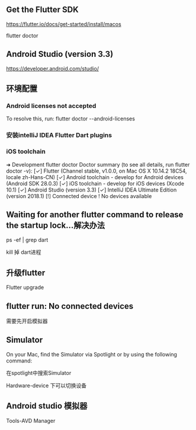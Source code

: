 ## Get the Flutter SDK
https://flutter.io/docs/get-started/install/macos

flutter doctor

## Android Studio (version 3.3)
https://developer.android.com/studio/

## 环境配置
### Android licenses not accepted
To resolve this, run: flutter doctor --android-licenses

### 安装intelliJ IDEA Flutter Dart plugins

### iOS toolchain

➜  Development flutter doctor
Doctor summary (to see all details, run flutter doctor -v):
[✓] Flutter (Channel stable, v1.0.0, on Mac OS X 10.14.2 18C54, locale zh-Hans-CN)
[✓] Android toolchain - develop for Android devices (Android SDK 28.0.3)
[✓] iOS toolchain - develop for iOS devices (Xcode 10.1)
[✓] Android Studio (version 3.3)
[✓] IntelliJ IDEA Ultimate Edition (version 2018.1)
[!] Connected device
    ! No devices available


## Waiting for another flutter command to release the startup lock...解决办法

ps -ef | grep dart

kill 掉 dart进程

## 升级flutter
Flutter upgrade

## flutter run: No connected devices
需要先开启模拟器

## Simulator
On your Mac, find the Simulator via Spotlight or by using the following command:

在spotlight中搜索Simulator

Hardware-device 下可以切换设备

## Android studio 模拟器
Tools-AVD Manager
